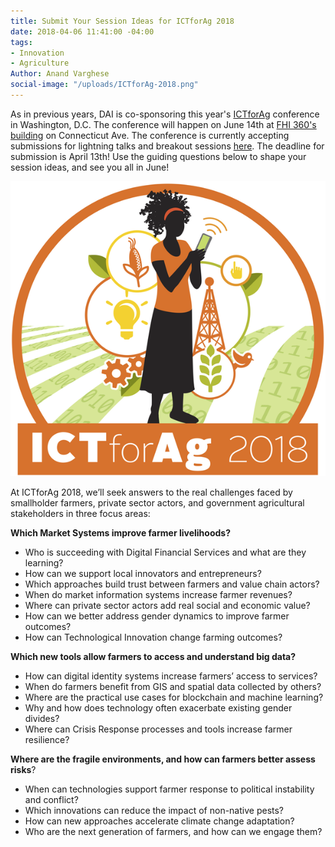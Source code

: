 ```yaml
---
title: Submit Your Session Ideas for ICTforAg 2018
date: 2018-04-06 11:41:00 -04:00
tags:
- Innovation
- Agriculture
Author: Anand Varghese
social-image: "/uploads/ICTforAg-2018.png"
---
```


As in previous years, DAI is co-sponsoring this year's [ICTforAg](http://ictforag.org/) conference in Washington, D.C. The conference will happen on June 14th at [FHI 360's building](https://www.google.com/maps/place/FHI+360/@38.9151844,-77.0456242,15z/data=!4m5!3m4!1s0x0:0x96ade8a1ba6f2bc8!8m2!3d38.9151844!4d-77.0456242) on Connecticut Ave. The conference is currently accepting submissions for lightning talks and breakout sessions [here](http://ictforag.org/present/). The deadline for submission is April 13th! Use the guiding questions below to shape your session ideas, and see you all in June!

![ICTforAg-2018.png](/uploads/ICTforAg-2018.png)

<!--more-->

At ICTforAg 2018, we’ll seek answers to the real challenges faced by smallholder farmers, private sector actors, and government agricultural stakeholders in three focus areas:

**Which Market Systems improve farmer livelihoods?**

* Who is succeeding with Digital Financial Services and what are they learning?
* How can we support local innovators and entrepreneurs?
* Which approaches build trust between farmers and value chain actors?
* When do market information systems increase farmer revenues?
* Where can private sector actors add real social and economic value?
* How can we better address gender dynamics to improve farmer outcomes?
* How can Technological Innovation change farming outcomes?

**Which new tools allow farmers to access and understand big data?**
* How can digital identity systems increase farmers’ access to services?
* When do farmers benefit from GIS and spatial data collected by others?
* Where are the practical use cases for blockchain and machine learning?
* Why and how does technology often exacerbate existing gender divides?
* Where can Crisis Response processes and tools increase farmer resilience?

**Where are the fragile environments, and how can farmers better assess risks**?
* When can technologies support farmer response to political instability and conflict?
* Which innovations can reduce the impact of non-native pests?
* How can new approaches accelerate climate change adaptation?
* Who are the next generation of farmers, and how can we engage them?